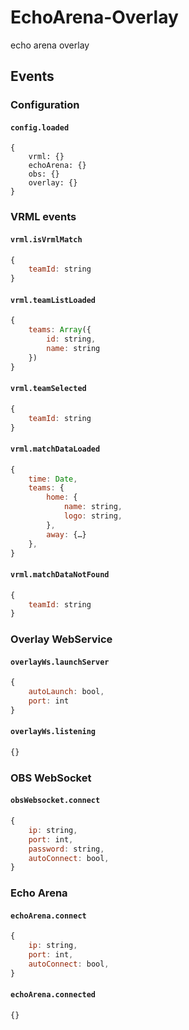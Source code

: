 # EchoArena-Overlay
echo arena overlay


## Events

### Configuration

#### `config.loaded`

```
{
    vrml: {}
    echoArena: {}
    obs: {}
    overlay: {}
}
```

### VRML events

#### `vrml.isVrmlMatch`

```js
{
    teamId: string
}
```

#### `vrml.teamListLoaded`

```js
{
    teams: Array({
        id: string,
        name: string
    })
}
```

#### `vrml.teamSelected`

```js
{
    teamId: string
}
```

#### `vrml.matchDataLoaded`

```js
{
    time: Date,
    teams: {
        home: {
            name: string,
            logo: string,
        },
        away: {…}
    },
}
```

#### `vrml.matchDataNotFound`

```js
{
    teamId: string
}
```

### Overlay WebService

#### `overlayWs.launchServer`

```js
{
    autoLaunch: bool,
    port: int
}
```

#### `overlayWs.listening`

```js
{}
```

### OBS WebSocket

#### `obsWebsocket.connect`

```js
{
    ip: string,
    port: int,
    password: string,
    autoConnect: bool,
}
```

### Echo Arena

#### `echoArena.connect`

```js
{
    ip: string,
    port: int,
    autoConnect: bool,
}
```

#### `echoArena.connected`

```js
{}
```
